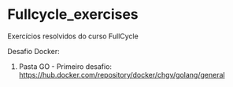 # Fullcycle_exercises
Exercícios resolvidos do curso FullCycle

Desafio Docker:
1. Pasta GO - Primeiro desafio: https://hub.docker.com/repository/docker/chgv/golang/general
